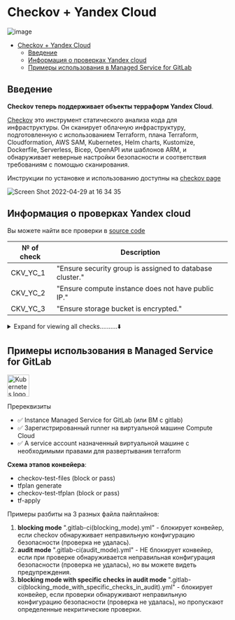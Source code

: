 # Checkov + Yandex Cloud

![image](https://user-images.githubusercontent.com/85429798/165979281-b1c59627-1386-495f-9d26-c301465a6325.png)

- [Checkov + Yandex Cloud](#checkov---yandex-cloud)
  * [Введение](#введение)
  * [Информация о проверках Yandex cloud](#информация-о-проверках-yandex-cloud)
  * [Примеры использования в Managed Service for GitLab](#примеры-использования-в-managed-service-for-gitLab)

## Введение
**Checkov теперь поддерживает объекты терраформ Yandex Cloud**.

[Checkov](https://github.com/bridgecrewio/checkov) это инструмент статического анализа кода для инфраструктуры.
Он сканирует облачную инфраструктуру, подготовленную с использованием Terraform, плана Terraform, Cloudformation, AWS SAM, Kubernetes, Helm charts, Kustomize, Dockerfile, Serverless, Bicep, OpenAPI или шаблонов ARM, и обнаруживает неверные настройки безопасности и соответствия требованиям с помощью сканирования.

Инструкции по установке и использованию доступны на [checkov page](https://github.com/bridgecrewio/checkov#getting-started)

![Screen Shot 2022-04-29 at 16 34 35](https://user-images.githubusercontent.com/85429798/165979509-a95872d4-880f-4c7f-be1a-75fedf8a721d.png)

## Информация о проверках Yandex cloud
Вы можете найти все проверки в [source code](https://github.com/bridgecrewio/checkov/tree/master/checkov/terraform/checks/resource/yandexcloud)

| № of check  | Description|
| ------------- | ------------- |
| CKV_YC_1  | "Ensure security group is assigned to database cluster."  |
| CKV_YC_2  | "Ensure compute instance does not have public IP."  |
| CKV_YC_3 | "Ensure storage bucket is encrypted." |

<details>
<summary>Expand for viewing all checks..........⬇️</summary>

| № of check  | Description|
| ------------- | ------------- |
| CKV_YC_1  | "Ensure security group is assigned to database cluster."  |
| CKV_YC_2  | "Ensure compute instance does not have public IP."  |
| CKV_YC_3 | "Ensure storage bucket is encrypted." |
| CKV_YC_4 | "Ensure compute instance does not have serial console enabled."  |
| CKV_YC_5  | "Ensure Kubernetes cluster does not have public IP address."  |
| CKV_YC_6 | "Ensure Kubernetes cluster node group does not have public IP addresses."  |
| CKV_YC_7 | "Ensure Kubernetes cluster auto-upgrade is enabled."  |
| CKV_YC_8  | "Ensure Kubernetes node group auto-upgrade is enabled."  |
| CKV_YC_9 | "Ensure KMS symmetric key is rotated."  |
| CKV_YC_10 | "Ensure etcd database is encrypted with KMS key." |
| CKV_YC_11  | "Ensure security group is assigned to network interface." |
| CKV_YC_12  | "Ensure public IP is not assigned to database cluster." |
| CKV_YC_13 | "Ensure cloud member does not have elevated access."  |
| CKV_YC_14 | "Ensure security group is assigned to Kubernetes cluster."  |
| CKV_YC_15 | "Ensure security group is assigned to Kubernetes node group." |
| CKV_YC_16  | "Ensure network policy is assigned to Kubernetes cluster." |
| CKV_YC_17  | "Ensure storage bucket does not have public access permissions."  |
| CKV_YC_18  | "Ensure compute instance group does not have public IP."  |
| CKV_YC_19  | "Ensure security group does not contain allow-all rules."  |
| CKV_YC_20  | "Ensure security group rule is not allow-all."  |
| CKV_YC_21 | "Ensure organization member does not have elevated access."  |
| CKV_YC_22 | "Ensure compute instance group has security group assigned."  |
| CKV_YC_23 | "Ensure folder member does not have elevated access." |
| CKV_YC_24 | "Ensure passport account is not used for assignment. Use service accounts and federated accounts where possible." |
</details>

## Примеры использования в Managed Service for GitLab

<a href="https://kubernetes.io/">
    <img src="https://user-images.githubusercontent.com/85429798/165978612-b1ee5f96-be71-4c2b-87a6-02333a46c857.png"
         alt="Kubernetes logo" title="Kubernetes" height="50" width="50" />
</a></br>

Пререквизиты 
- ✅ Instance Managed Service for GitLab (или ВМ с gitlab)
- ✅ Зарегистрированный runner на виртуальной машине Compute Cloud
- ✅ A service account назначенный виртуальной машине с необходимыми правами для развертывания terraform

**Схема этапов конвейера**:
- checkov-test-files (block or pass)
- tfplan generate
- checkov-test-tfplan (block or pass)
- tf-apply


Примеры разбиты на 3 разных файла пайплайнов:
1. **blocking mode** ".gitlab-ci(blocking_mode).yml" - блокирует конвейер, если checkov обнаруживает неправильную конфигурацию безопасности (проверка не удалась).
2. **audit mode** ".gitlab-ci(audit_mode).yml" - НЕ блокирует конвейер, если при проверке обнаруживается неправильная конфигурация безопасности (проверка не удалась), но вы можете видеть предупреждения.
3. **blocking mode with specific checks in audit mode** ".gitlab-ci(blocking_mode_with_specific_checks_in_audit).yml" - блокирует конвейер, если проверки обнаруживают неправильную конфигурацию безопасности (проверка не удалась), но пропускают определенные некритические проверки.
